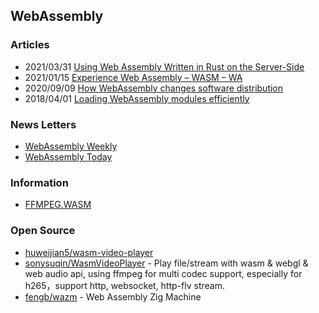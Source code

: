 ## WebAssembly


### Articles
- 2021/03/31 [Using Web Assembly Written in Rust on the Server-Side](https://thenewstack.io/using-web-assembly-written-in-rust-on-the-server-side/)
- 2021/01/15 [Experience Web Assembly – WASM – WA](https://oliverx.link/2021/01/15/experience-web-assembly-wasm-wa/)
- 2020/09/09 [How WebAssembly changes software distribution](https://desiatov.com/why-webassembly/)
- 2018/04/01 [Loading WebAssembly modules efficiently](https://developers.google.com/web/updates/2018/04/loading-wasm)


### News Letters
- [WebAssembly Weekly](https://wasmweekly.news/)
- [WebAssembly Today](https://webassemblytoday.substack.com/)


### Information
- [FFMPEG.WASM](https://ffmpegwasm.github.io/)



### Open Source
- [huweijian5/wasm-video-player](https://github.com/huweijian5/wasm-video-player) 
- [sonysuqin/WasmVideoPlayer](https://github.com/sonysuqin/WasmVideoPlayer) - Play file/stream with wasm & webgl & web audio api, using ffmpeg for multi codec support, especially for h265，support http, websocket, http-flv stream.
- [fengb/wazm](https://github.com/fengb/wazm) - Web Assembly Zig Machine
